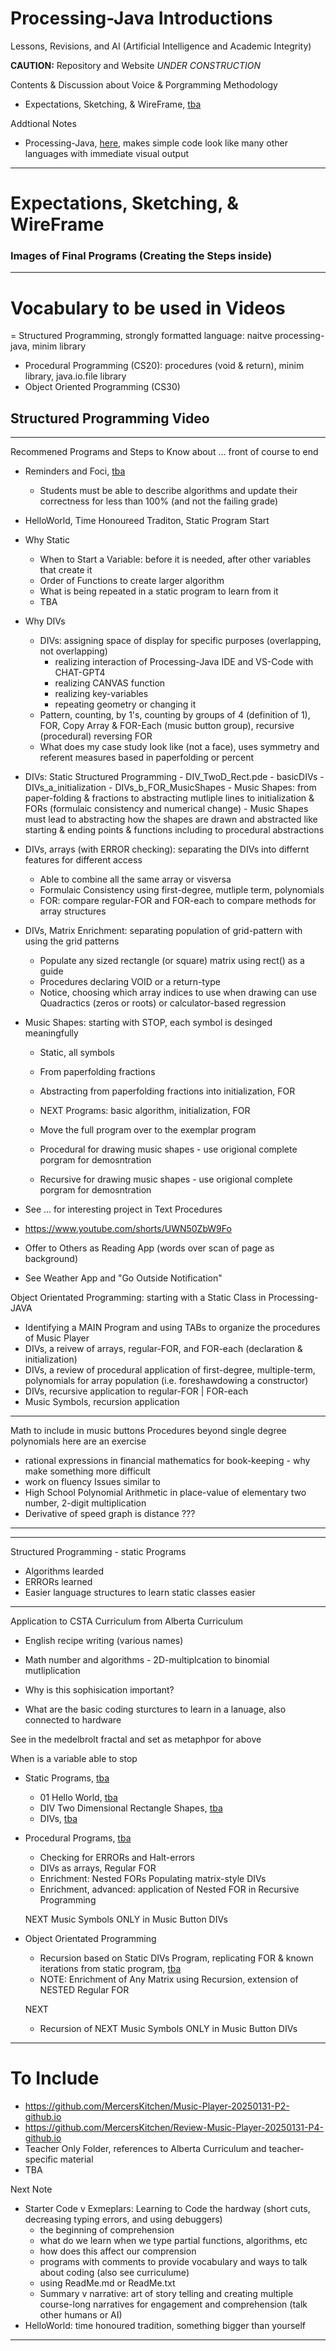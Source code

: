 # Processing-Java Introductions
Lessons, Revisions, and AI (Artificial Intelligence and Academic Integrity)

**CAUTION:** Repository and Website *UNDER CONSTRUCTION*

Contents & Discussion about Voice & Porgramming Methodology
- Expectations, Sketching, & WireFrame, <a href="">tba</a>

Addtional Notes
- Processing-Java, <a href="">here</a>, makes simple code look like many other languages with immediate visual output

---

# Expectations, Sketching, & WireFrame


### Images of Final Programs (Creating the Steps inside)


---

# Vocabulary to be used in Videos
= Structured Programming, strongly formatted language: naitve processing-java, minim library
- Procedural Programming (CS20): procedures (void & return), minim library, java.io.file library
- Object Oriented Programming (CS30)

## Structured Programming Video



---

Recommened Programs and Steps to Know about ... front of course to end
- Reminders and Foci, <a href="">tba</a>
     - Students must be able to describe algorithms and update their correctness for less than 100% (and not the failing grade)
- HelloWorld, Time Honoureed Traditon, Static Program Start
- Why Static
     - When to Start a Variable: before it is needed, after other variables that create it
     - Order of Functions to create larger algorithm
     - What is being repeated in a static program to learn from it
     - TBA
- Why DIVs
     - DIVs: assigning space of display for specific purposes (overlapping, not overlapping)
          - realizing interaction of Processing-Java IDE and VS-Code with CHAT-GPT4
          - realizing CANVAS function
          - realizing key-variables
          - repeating geometry or changing it
     - Pattern, counting, by 1's, counting by groups of 4 (definition of 1), FOR, Copy Array & FOR-Each (music button group), recursive (procedural) reversing FOR
     - What does my case study look like (not a face), uses symmetry and referent measures based in paperfolding or percent
- DIVs: Static Structured Programming
      - DIV_TwoD_Rect.pde
      - basicDIVs
      - DIVs_a_initialization
      - DIVs_b_FOR_MusicShapes
      - Music Shapes: from paper-folding & fractions to abstracting mutliple lines to initialization & FORs (formulaic consistency and numerical change)
      - Music Shapes must lead to abstracting how the shapes are drawn and abstracted like starting & ending points & functions including to procedural abstractions
- DIVs, arrays (with ERROR checking): separating the DIVs into differnt features for different access
     - Able to combine all the same array or visversa
     - Formulaic Consistency using first-degree, mutliple term, polynomials
     - FOR: compare regular-FOR and FOR-each to compare methods for array structures
- DIVs, Matrix Enrichment: separating population of grid-pattern with using the grid patterns
     - Populate any sized rectangle (or square) matrix using rect() as a guide
     - Procedures declaring VOID or a return-type
     - Notice, choosing which array indices to use when drawing can use Quadractics (zeros or roots) or calculator-based regression
- Music Shapes: starting with STOP, each symbol is desinged meaningfully
     - Static, all symbols
     - From paperfolding fractions
     - Abstracting from paperfolding fractions into initialization, FOR

     - NEXT Programs: basic algorithm, initialization, FOR
     - Move the full program over to the exemplar program
     - Procedural for drawing music shapes - use origional complete porgram for demosntration
     - Recursive for drawing music shapes - use origional complete porgram for demosntration

- See ... for interesting project in Text Procedures
- https://www.youtube.com/shorts/UWN50ZbW9Fo
- Offer to Others as Reading App (words over scan of page as background)
- See Weather App and "Go Outside Notification"


Object Orientated Programming: starting with a Static Class in Processing-JAVA
- Identifying a MAIN Program and using TABs to organize the procedures of Music Player
- DIVs, a reivew of arrays, regular-FOR, and FOR-each (declaration & initialization)
- DIVs, a review of procedural application of first-degree, multiple-term, polynomials for array population (i.e. foreshawdowing a constructor)
- DIVs, recursive application to regular-FOR | FOR-each
- Music Symbols, recursion application





---
Math to include in music buttons
Procedures beyond single degree polynomials here are an exercise
- rational expressions in financial mathematics for book-keeping - why make something more difficult
- work on fluency
Issues similar to
- High School Polynomial Arithmetic in place-value of elementary two number, 2-digit multiplication
- Derivative of speed graph is distance ??? 
---

---
Structured Programming - static Programs
- Algorithms learded
- ERRORs learned
- Easier language structures to learn static classes easier
---
Application to CSTA Curriculum from Alberta Curriculum
- English recipe writing (various names)
- Math number and algorithms - 2D-multiplcation to binomial mutliplication
- Why is this sophisication important?

- What are the basic coding sturctures to learn in a lanuage, also connected to hardware

See in the medelbrolt fractal and set as metaphpor for above

When is a variable able to stop






- Static Programs, <a href="">tba</a>
     - 01 Hello World, <a href="">tba</a>
     - DIV Two Dimensional Rectangle Shapes, <a href="">tba</a>
     - DIVs, <a href="">tba</a>
- Procedural Programs, <a href="">tba</a>
     - Checking for ERRORs and Halt-errors
     - DIVs as arrays, Regular FOR
     - Enrichment: Nested FORs Populating matrix-style DIVs
     - Enrichment, advanced: application of Nested FOR in Recursive Programming


     NEXT Music Symbols ONLY in Music Button DIVs



- Object Orientated Programming
     - Recursion based on Static DIVs Program, replicating FOR & known iterations from static program, <a href="">tba</a>
     - NOTE: Enrichment of Any Matrix using Recursion, extension of NESTED Regular FOR


     NEXT 



     - Recursion of NEXT Music Symbols ONLY in Music Button DIVs


---

# To Include
- https://github.com/MercersKitchen/Music-Player-20250131-P2-github.io
- https://github.com/MercersKitchen/Review-Music-Player-20250131-P4-github.io
- Teacher Only Folder, references to Alberta Curriculum and teacher-specific material
- TBA

Next Note
- Starter Code v Exmeplars: Learning to Code the hardway (short cuts, decreasing typing errors, and using debuggers)
    - the beginning of comprehension
    - what do we learn when we type partial functions, algorithms, etc
    - how does this affect our comprension
    - programs with comments to provide vocabulary and ways to talk about coding (also see curriculume)
    - using ReadMe.md or ReadMe.txt
    - Summary v narrative: art of story telling and creating multiple course-long narratives for engagement and comprehension (talk other humans or AI)
- HelloWorld: time honoured tradition, something bigger than yourself

---